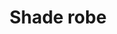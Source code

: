 ---
layout: item
title: Shade robe
item-id: 548
datatable: true
id: 548
name: "Shade robe"
monsters:
  - id: 6740
    name: "Shade"
    combat_level: 159
    wiki_url: "https://oldschool.runescape.wiki/w/Shade#Stronghold_of_Security"
    drops:
      - quantity: "1"
        noted: false
        rarity: 0.25
---